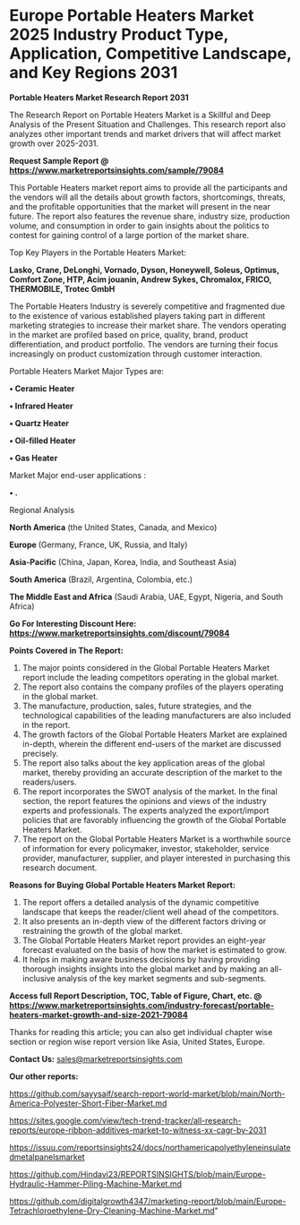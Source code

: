 # Europe Portable Heaters Market 2025 Industry Product Type, Application, Competitive Landscape, and Key Regions 2031

<strong>Portable Heaters Market Research Report 2031</strong>

The Research Report on Portable Heaters Market is a Skillful and Deep Analysis of the Present Situation and Challenges. This research report also analyzes other important trends and market drivers that will affect market growth over 2025-2031.

<strong>Request Sample Report @ <a href=https://www.marketreportsinsights.com/sample/79084>https://www.marketreportsinsights.com/sample/79084</a></strong>

This Portable Heaters market report aims to provide all the participants and the vendors will all the details about growth factors, shortcomings, threats, and the profitable opportunities that the market will present in the near future. The report also features the revenue share, industry size, production volume, and consumption in order to gain insights about the politics to contest for gaining control of a large portion of the market share.

Top Key Players in the Portable Heaters Market:

<strong>Lasko, Crane, DeLonghi, Vornado, Dyson, Honeywell, Soleus, Optimus, Comfort Zone, HTP, Acim jouanin, Andrew Sykes, Chromalox, FRICO, THERMOBILE, Trotec GmbH</strong>

The Portable Heaters Industry is severely competitive and fragmented due to the existence of various established players taking part in different marketing strategies to increase their market share. The vendors operating in the market are profiled based on price, quality, brand, product differentiation, and product portfolio. The vendors are turning their focus increasingly on product customization through customer interaction.

Portable Heaters Market Major Types are:

<strong>• Ceramic Heater

• Infrared Heater

• Quartz Heater

• Oil-filled Heater

• Gas Heater</strong>

Market Major end-user applications :

<strong>• .</strong>

Regional Analysis

</u><strong><b>North America</b></strong> (the United States, Canada, and Mexico)

<strong><b>Europe </b></strong>(Germany, France, UK, Russia, and Italy)

<strong><b>Asia-Pacific</b></strong> (China, Japan, Korea, India, and Southeast Asia)

<strong><b>South America</b></strong> (Brazil, Argentina, Colombia, etc.)

<strong><b>The Middle East and Africa</b></strong> (Saudi Arabia, UAE, Egypt, Nigeria, and South Africa)

<strong>Go For Interesting Discount Here: <a href=https://www.marketreportsinsights.com/discount/79084>https://www.marketreportsinsights.com/discount/79084</a></strong>

<strong>Points Covered in The Report:</strong>
<ol>
  <li>The major points considered in the Global Portable Heaters Market report include the leading competitors operating in the global market.</li>
  <li>The report also contains the company profiles of the players operating in the global market.</li>
  <li>The manufacture, production, sales, future strategies, and the technological capabilities of the leading manufacturers are also included in the report.</li>
  <li>The growth factors of the Global Portable Heaters Market are explained in-depth, wherein the different end-users of the market are discussed precisely.</li>
  <li>The report also talks about the key application areas of the global market, thereby providing an accurate description of the market to the readers/users.</li>
  <li>The report incorporates the SWOT analysis of the market. In the final section, the report features the opinions and views of the industry experts and professionals. The experts analyzed the export/import policies that are favorably influencing the growth of the Global Portable Heaters Market.</li>
  <li>The report on the Global Portable Heaters Market is a worthwhile source of information for every policymaker, investor, stakeholder, service provider, manufacturer, supplier, and player interested in purchasing this research document.</li>
</ol>
<strong>Reasons for Buying Global Portable Heaters Market Report:</strong>

<ol>
  <li>The report offers a detailed analysis of the dynamic competitive landscape that keeps the reader/client well ahead of the competitors.</li>
  <li>It also presents an in-depth view of the different factors driving or restraining the growth of the global market.</li>
  <li>The Global Portable Heaters Market report provides an eight-year forecast evaluated on the basis of how the market is estimated to grow.</li>
  <li>It helps in making aware business decisions by having providing thorough insights insights into the global market and by making an all-inclusive analysis of the key market segments and sub-segments.</li>
</ol>
<strong>Access full Report Description, TOC, Table of Figure, Chart, etc. @ <a href=https://www.marketreportsinsights.com/industry-forecast/portable-heaters-market-growth-and-size-2021-79084>https://www.marketreportsinsights.com/industry-forecast/portable-heaters-market-growth-and-size-2021-79084</a></strong>


Thanks for reading this article; you can also get individual chapter wise section or region wise report version like Asia, United States, Europe.

<strong>Contact Us:</strong>
sales@marketreportsinsights.com

<strong>Our other reports:</strong>

<a href=https://github.com/sayysaif/search-report-world-market/blob/main/North-America-Polyester-Short-Fiber-Market.md>https://github.com/sayysaif/search-report-world-market/blob/main/North-America-Polyester-Short-Fiber-Market.md</a>

<a href=https://sites.google.com/view/tech-trend-tracker/all-research-reports/europe-ribbon-additives-market-to-witness-xx-cagr-by-2031>https://sites.google.com/view/tech-trend-tracker/all-research-reports/europe-ribbon-additives-market-to-witness-xx-cagr-by-2031</a>

<a href=https://issuu.com/reportsinsights24/docs/northamericapolyethyleneinsulatedmetalpanelsmarket>https://issuu.com/reportsinsights24/docs/northamericapolyethyleneinsulatedmetalpanelsmarket</a>

<a href=https://github.com/Hindavi23/REPORTSINSIGHTS/blob/main/Europe-Hydraulic-Hammer-Piling-Machine-Market.md>https://github.com/Hindavi23/REPORTSINSIGHTS/blob/main/Europe-Hydraulic-Hammer-Piling-Machine-Market.md</a>

<a href=https://github.com/digitalgrowth4347/marketing-report/blob/main/Europe-Tetrachloroethylene-Dry-Cleaning-Machine-Market.md>https://github.com/digitalgrowth4347/marketing-report/blob/main/Europe-Tetrachloroethylene-Dry-Cleaning-Machine-Market.md</a>"
